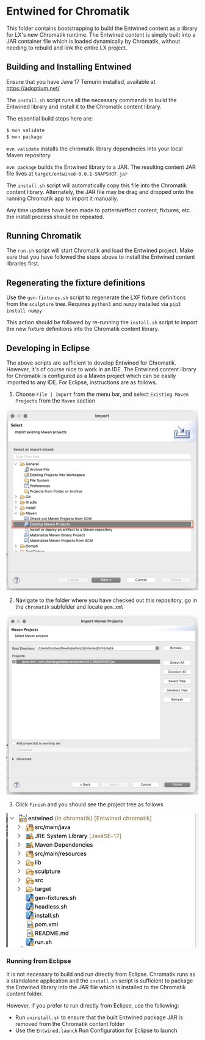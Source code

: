 # Entwined for Chromatik

This folder contains bootstrapping to build the Entwined content as a library for LX's new Chromatik runtime. The Entwined content is simply built into a JAR container file which is loaded dynamically by Chromatik, without needing to rebuild and link the entire LX project.

## Building and Installing Entwined

Ensure that you have Java 17 Temurin installed, available at https://adoptium.net/

The `install.sh` script runs all the necessary commands to build the Entwined library and install it to the Chromatik content library.

The essential build steps here are:

```sh
$ mvn validate
$ mvn package
```

`mvn validate` installs the chromatik library dependncies into your local Maven repository.

`mvn package` builds the Entwined library to a JAR. The resulting content JAR file lives at `target/entwined-0.0.1-SNAPSHOT.jar`

The `install.sh` script will automatically copy this file into the Chromatik content library. Alternately, the JAR file may be drag and dropped onto the running Chromatik app to import it manually.

Any time updates have been made to pattern/effect content, fixtures, etc. the install process should be repeated.

## Running Chromatik

The `run.sh` script will start Chromatik and load the Entwined project. Make sure that you have followed the steps above to install the Entwined content libraries first.

## Regenerating the fixture definitions

Use the `gen-fixtures.sh` script to regenerate the LXF fixture definitions from the `sculpture` tree. Requires `python3` and `numpy` installed via `pip3 install numpy`

This action should be followed by re-running the `install.sh` script to import the new fixture definitions into the Chromatik content library.

## Developing in Eclipse

The above scripts are sufficient to develop Entwined for Chromatik. However, it's of course nice to work in an IDE. The Entwined content library for Chromatik is configured as a Maven project which can be easily imported to any IDE. For Eclipse, instructions are as follows.

1. Choose `File | Import` from the menu bar, and select `Existing Maven Projects` from the `Maven` section
  <img src="doc/import.jpg" alt="Import Library" width="598" />
  
2. Navigate to the folder where you have checked out this repository, go in the `chromatik` subfolder and locate `pom.xml`
  <img src="doc/import2.jpg" alt="Import POM" width="668" />

3. Click `Finish` and you should see the project tree as follows
  <img src="doc/project.jpg" alt="Project Tree" width="742" />

### Running from Eclipse

It is not necessary to build and run directly from Eclipse. Chromatik runs as a standalone application and the `install.sh` script is sufficient to package the Entwined library into the JAR file which is installed to the Chromatik content folder.

However, if you prefer to run directly from Eclipse, use the following:

- Run `uninstall.sh` to ensure that the built Entwined package JAR is removed from the Chromatik content folder
- Use the `Entwined.launch` Run Configuration for Eclipse to launch



